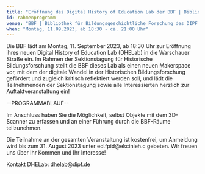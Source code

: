 ```yaml
---
title: "Eröffnung des Digital History of Education Lab der BBF | Bibliothek für Bildungsgeschichtliche Forschung des DIPF"
id: rahmenprogramm
venue: "BBF | Bibliothek für Bildungsgeschichtliche Forschung des DIPF| Leibniz-Institut für Bildungsforschung und Bildungsinformation, Warschauer Straße 34, 10243 Berlin, 1.OG"
when: "Montag, 11.09.2023, ab 18:30 - ca. 21:00 Uhr"
---
```


Die BBF lädt am Montag, 11. September 2023, ab 18:30 Uhr zur Eröffnung ihres neuen Digital History of Education Lab (DHELab) in die Warschauer Straße ein. Im Rahmen der Sektionstagung für Historische Bildungsforschung stellt die BBF dieses Lab als einen neuen Makerspace vor, mit dem der digitale Wandel in der Historischen Bildungsforschung gefördert und zugleich kritisch reflektiert werden soll, und lädt die Teilnehmenden der Sektionstagung sowie alle Interessierten herzlich zur Auftaktveranstaltung ein! 

--PROGRAMMABLAUF--

Im Anschluss haben Sie die Möglichkeit, selbst Objekte mit dem 3D-Scanner zu erfassen und an einer Führung durch die BBF-Räume teilzunehmen. 

Die Teilnahme an der gesamten Veranstaltung ist kostenfrei, um Anmeldung wird bis zum 31. August 2023 unter <span class="rev">ed<!--scope-->.fpid@<!--never-->ekcinie<!--what-->h.c</span> gebeten. Wir freuen uns über Ihr Kommen und Ihr Interesse!

Kontakt DHELab: [dhelab@dipf.de](dhelab@dipf.de)